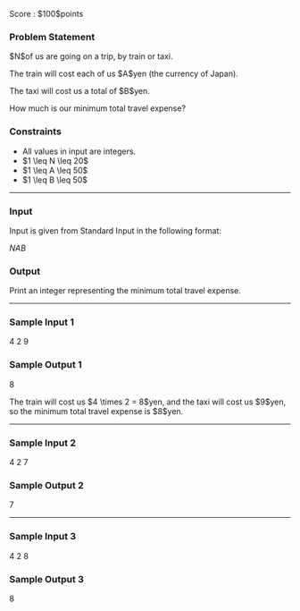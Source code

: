 
<div>

<span>

<span>

<p>
Score : $100$points
</p>

<div>

<section>

### **Problem Statement**

<p>
$N$of us are going on a trip, by train or taxi.
</p>

<p>
The train will cost each of us $A$yen (the currency of Japan).
</p>

<p>
The taxi will cost us a total of $B$yen.
</p>

<p>
How much is our minimum total travel expense?
</p>

</section>

</div>

<div>

<section>

### **Constraints**

<ul>

<li>
All values in input are integers.
</li>

<li>
$1 \leq N \leq 20$
</li>

<li>
$1 \leq A \leq 50$
</li>

<li>
$1 \leq B \leq 50$
</li>

</ul>

</section>

</div>

---

<div>

<div>

<section>

### **Input**

<p>
Input is given from Standard Input in the following format:
</p>

<div>

$N$$A$$B$
</div>

</section>

</div>

<div>

<section>

### **Output**

<p>
Print an integer representing the minimum total travel expense.
</p>

</section>

</div>

</div>

---

<div>

<section>

### **Sample Input 1**

<div>

4 2 9

</div>

</section>

</div>

<div>

<section>

### **Sample Output 1**

<div>

8

</div>

<p>
The train will cost us $4 \times 2 = 8$yen, and the taxi will cost us $9$yen, so the minimum total travel expense is $8$yen.
</p>

</section>

</div>

---

<div>

<section>

### **Sample Input 2**

<div>

4 2 7

</div>

</section>

</div>

<div>

<section>

### **Sample Output 2**

<div>

7

</div>

</section>

</div>

---

<div>

<section>

### **Sample Input 3**

<div>

4 2 8

</div>

</section>

</div>

<div>

<section>

### **Sample Output 3**

<div>

8

</div>

</section>

</div>

</span>

</span>

</div>
